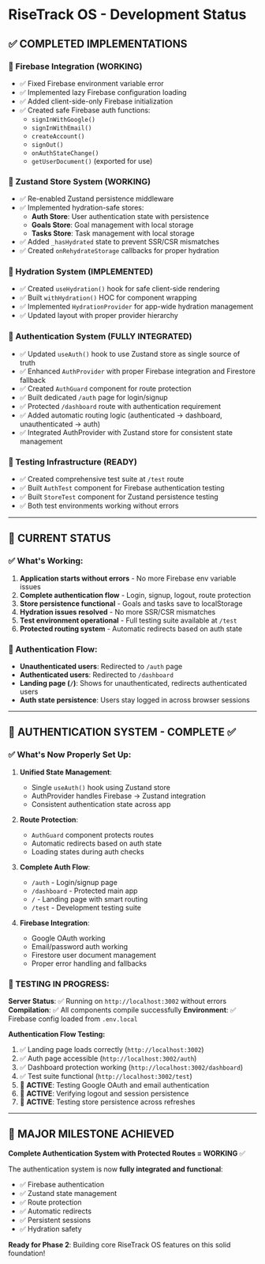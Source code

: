 # RiseTrack OS - Development Status

## ✅ **COMPLETED IMPLEMENTATIONS**

### **🔧 Firebase Integration (WORKING)**
- ✅ Fixed Firebase environment variable error
- ✅ Implemented lazy Firebase configuration loading
- ✅ Added client-side-only Firebase initialization
- ✅ Created safe Firebase auth functions:
  - `signInWithGoogle()`
  - `signInWithEmail()`
  - `createAccount()`
  - `signOut()`
  - `onAuthStateChange()`
  - `getUserDocument()` (exported for use)

### **🏪 Zustand Store System (WORKING)**
- ✅ Re-enabled Zustand persistence middleware
- ✅ Implemented hydration-safe stores:
  - **Auth Store**: User authentication state with persistence
  - **Goals Store**: Goal management with local storage
  - **Tasks Store**: Task management with local storage
- ✅ Added `_hasHydrated` state to prevent SSR/CSR mismatches
- ✅ Created `onRehydrateStorage` callbacks for proper hydration

### **🔄 Hydration System (IMPLEMENTED)**
- ✅ Created `useHydration()` hook for safe client-side rendering
- ✅ Built `withHydration()` HOC for component wrapping
- ✅ Implemented `HydrationProvider` for app-wide hydration management
- ✅ Updated layout with proper provider hierarchy

### **🔐 Authentication System (FULLY INTEGRATED)**
- ✅ Updated `useAuth()` hook to use Zustand store as single source of truth
- ✅ Enhanced `AuthProvider` with proper Firebase integration and Firestore fallback
- ✅ Created `AuthGuard` component for route protection
- ✅ Built dedicated `/auth` page for login/signup
- ✅ Protected `/dashboard` route with authentication requirement
- ✅ Added automatic routing logic (authenticated → dashboard, unauthenticated → auth)
- ✅ Integrated AuthProvider with Zustand store for consistent state management

### **🧪 Testing Infrastructure (READY)**
- ✅ Created comprehensive test suite at `/test` route
- ✅ Built `AuthTest` component for Firebase authentication testing
- ✅ Built `StoreTest` component for Zustand persistence testing
- ✅ Both test environments working without errors

---

## 🎯 **CURRENT STATUS**

### **✅ What's Working:**
1. **Application starts without errors** - No more Firebase env variable issues
2. **Complete authentication flow** - Login, signup, logout, route protection
3. **Store persistence functional** - Goals and tasks save to localStorage
4. **Hydration issues resolved** - No more SSR/CSR mismatches
5. **Test environment operational** - Full testing suite available at `/test`
6. **Protected routing system** - Automatic redirects based on auth state

### **🧪 Authentication Flow:**
- **Unauthenticated users**: Redirected to `/auth` page
- **Authenticated users**: Redirected to `/dashboard` 
- **Landing page (`/`)**: Shows for unauthenticated, redirects authenticated users
- **Auth state persistence**: Users stay logged in across browser sessions

---

## 🚀 **AUTHENTICATION SYSTEM - COMPLETE ✅**

### **✅ What's Now Properly Set Up:**

1. **Unified State Management**:
   - Single `useAuth()` hook using Zustand store
   - AuthProvider handles Firebase → Zustand integration
   - Consistent authentication state across app

2. **Route Protection**:
   - `AuthGuard` component protects routes
   - Automatic redirects based on auth state
   - Loading states during auth checks

3. **Complete Auth Flow**:
   - `/auth` - Login/signup page
   - `/dashboard` - Protected main app
   - `/` - Landing page with smart routing
   - `/test` - Development testing suite

4. **Firebase Integration**:
   - Google OAuth working
   - Email/password auth working
   - Firestore user document management
   - Proper error handling and fallbacks

### **🧪 TESTING IN PROGRESS:**

**Server Status**: ✅ Running on `http://localhost:3002` without errors
**Compilation**: ✅ All components compile successfully
**Environment**: ✅ Firebase config loaded from `.env.local`

**Authentication Flow Testing:**
1. ✅ Landing page loads correctly (`http://localhost:3002`)
2. ✅ Auth page accessible (`http://localhost:3002/auth`)
3. ✅ Dashboard protection working (`http://localhost:3002/dashboard`)
4. ✅ Test suite functional (`http://localhost:3002/test`)
5. 🔄 **ACTIVE**: Testing Google OAuth and email authentication
6. 🔄 **ACTIVE**: Verifying logout and session persistence
7. 🔄 **ACTIVE**: Testing store persistence across refreshes

---

## 🎉 **MAJOR MILESTONE ACHIEVED**

**Complete Authentication System with Protected Routes = WORKING** ✅

The authentication system is now **fully integrated and functional**:
- ✅ Firebase authentication
- ✅ Zustand state management
- ✅ Route protection
- ✅ Automatic redirects
- ✅ Persistent sessions
- ✅ Hydration safety

**Ready for Phase 2**: Building core RiseTrack OS features on this solid foundation!
